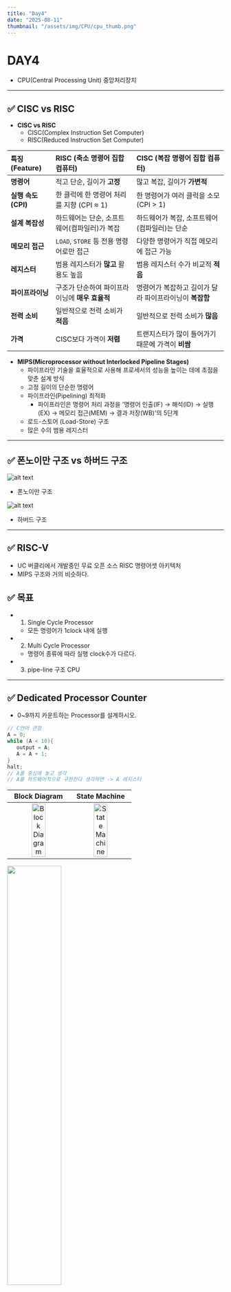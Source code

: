 ```yaml
---
title: "Day4"
date: "2025-08-11"
thumbnail: "/assets/img/CPU/cpu_thumb.png"
---
```


# DAY4
- CPU(Central Processing Unit) 중앙처리장치
---

## ✅ CISC vs RISC

- **CISC vs RISC**
   - CISC(Complex Instruction Set Computer)
   - RISC(Reduced Instruction Set Computer)

| 특징 (Feature) | RISC (축소 명령어 집합 컴퓨터) | CISC (복잡 명령어 집합 컴퓨터) |
| :--- | :--- | :--- |
| **명령어** | 적고 단순, 길이가 **고정** | 많고 복잡, 길이가 **가변적** |
| **실행 속도 (CPI)** | 한 클럭에 한 명령어 처리를 지향 (CPI ≈ 1) | 한 명령어가 여러 클럭을 소모 (CPI > 1) |
| **설계 복잡성** | 하드웨어는 단순, 소프트웨어(컴파일러)가 복잡 | 하드웨어가 복잡, 소프트웨어(컴파일러)는 단순 |
| **메모리 접근** | `LOAD`, `STORE` 등 전용 명령어로만 접근 | 다양한 명령어가 직접 메모리에 접근 가능 |
| **레지스터** | 범용 레지스터가 **많고** 활용도 높음 | 범용 레지스터 수가 비교적 **적음** |
| **파이프라이닝** | 구조가 단순하여 파이프라이닝에 **매우 효율적** | 명령어가 복잡하고 길이가 달라 파이프라이닝이 **복잡함** |
| **전력 소비** | 일반적으로 전력 소비가 **적음** | 일반적으로 전력 소비가 **많음** |
| **가격** | CISC보다 가격이 **저렴** | 트랜지스터가 많이 들어가기 때문에 가격이 **비쌈** |

- **MIPS(Microprocessor without Interlocked Pipeline Stages)**
   - 파이프라인 기술을 효율적으로 사용해 프로세서의 성능을 높이는 데에 초점을 맞춘 설계 방식
   - 고정 길이의 단순한 명령어
   - 파이프라인(Pipelining) 최적화
      - 파이프라인은 명령어 처리 과정을 '명령어 인출(IF) → 해석(ID) → 실행(EX) → 메모리 접근(MEM) → 결과 저장(WB)'의 5단계   
   - 로드-스토어 (Load-Store) 구조
   - 많은 수의 범용 레지스터

---

## ✅ 폰노이만 구조 vs 하버드 구조

![alt text](../../../../assets/img/CPU/von.png)

- 폰노이만 구조


![alt text](../../../../assets/img/CPU/har.png)

- 하버드 구조 

---

## ✅ RISC-V

- UC 버클리에서 개발중인 무료 오픈 소스 RISC 명령어셋 아키텍처
- MIPS 구조와 거의 비슷하다.

## ✅ 목표

- 1. Single Cycle Processor
  - 모든 명령어가 1clock 내에 실행 
- 2. Multi Cycle Processor
  - 명령어 종류에 따라 실행 clock수가 다르다.
- 3. pipe-line 구조 CPU

---

## ✅ Dedicated Processor Counter

- 0~9까지 카운트하는 Processor를 설계하시오. 

```c
// C언어 관점
A = 0;
while (A < 10){
   output = A;
   A = A + 1;
}
halt;
// A를 중심에 놓고 생각
// A를 하드웨어적으로 구현한다 생각하면 -> A 레지스터
```

| Block Diagram | State Machine |
| :---: | :---: |
| <img src="/assets/img/CPU/dedicnt2.png" alt="Block Diagram" style="width:50%; object-fit:contain;"> | <img src="/assets/img/CPU/dedicnt.png" alt="State Machine" style="width:50%; object-fit:contain;"> |

<img src="/assets/img/CPU/deditop.png" style="width:50%; object-fit:contain;">

---

## ✅ Dedicated Processor Adder

- 0~10까지 누적으로 더하는 Dedicated Processor를 설계하시오.

#### **C 구현**

```c
// C언어 관점
A = 0;
SUM = 0;
while (A < 11){
   SUM = SUM + A;
   A = A + 1;
   output = SUM;
}
halt;
```

#### **DataPath 구조 설계**

<img src="/assets/img/CPU/dpadder.png" style="width:75%; object-fit:contain;">

---

#### **ASM chart -> Control Unit 설계**

![alt text](../../../../assets/img/CPU/addsig.png)

<img src="/assets/img/CPU/addasm.png" style="width:75%; object-fit:contain;">

### **코드**
---
#### DedicatedProcessor_Adder.sv

```verilog
`timescale 1ns / 1ps

module DedicatedProcessor_Adder(
    input  logic        clk,
    input  logic        reset,
    output logic [ 7:0] OutPort
    //output logic [ 3:0] fndCom,
    //output logic [ 7:0] fndFont
    );

    logic       SumSrcMuxSel;
    logic       ISrcMuxSel;
    logic       AdderSrcMuxSel;  
    logic       SumEn;
    logic       IEn;
    logic       ILe10;
    logic       OutPortEn;

    DataPath U_DataPath (
        .clk            (clk),
        .reset          (reset),
        .SumSrcMuxSel   (SumSrcMuxSel),
        .ISrcMuxSel     (ISrcMuxSel),
        .AdderSrcMuxSel (AdderSrcMuxSel),     
        .SumEn          (SumEn),
        .IEn            (IEn),
        .ILe10          (ILe10),
        .OutPortEn      (OutPortEn),
        .OutPort        (OutPort)
    );

    ControlUnit U_ControlUnit (
        .clk            (clk),
        .reset          (reset),
        .ILe10          (ILe10),
        .SumSrcMuxSel   (SumSrcMuxSel),
        .ISrcMuxSel     (ISrcMuxSel),
        .AdderSrcMuxSel (AdderSrcMuxSel),     
        .SumEn          (SumEn),
        .IEn            (IEn),
        .OutPortEn      (OutPortEn)
    );

    endmodule
```

---

#### DataPath.sv

```verilog
`timescale 1ns / 1ps

module DataPath(
        input  logic       clk,
        input  logic       reset,
        input  logic       SumSrcMuxSel,
        input  logic       ISrcMuxSel,
        input  logic       AdderSrcMuxSel,     
        input  logic       SumEn,
        input  logic       IEn,
        output logic       ILe10,
        input  logic       OutPortEn,
        output logic [7:0] OutPort 
    );

    logic [7:0] SumSrcMuxOut, ISrcMuxOut;
    logic [7:0] SumRegOut, IRegOut;
    logic [7:0] AdderResult, AdderSrcMuxOut;

    mux_2X1 U_SumSrcMux (
        .sel  (SumSrcMuxSel),
        .x0   (0),
        .x1   (AdderResult),
        .y    (SumSrcMuxOut)
    );

    mux_2X1 U_ISrcMux (
        .sel  (ISrcMuxSel),
        .x0   (0),
        .x1   (AdderResult),
        .y    (ISrcMuxOut)
    );

    register U_SUM_REG (
        .clk    (clk),
        .reset  (reset),
        .en     (SumEn),
        .d      (SumSrcMuxOut),
        .q      (SumRegOut)
    );

    register U_I_Reg (
        .clk    (clk),
        .reset  (reset),
        .en     (IEn),
        .d      (ISrcMuxOut),
        .q      (IRegOut)
    );

    comparator U_ILe10 (
        .a      (IRegOut),
        .b      (8'd10),
        .lt     (ILe10)
    );

    mux_2X1 U_AdderSrcMux (
        .sel  (AdderSrcMuxSel),
        .x0   (SumRegOut),
        .x1   (1),
        .y    (AdderSrcMuxOut)
    );

    adder U_Adder (
        .a      (AdderSrcMuxOut),
        .b      (IRegOut),
        .sum    (AdderResult)    
    );

    register U_OutPort (
        .clk    (clk),
        .reset  (reset),
        .en     (OutPortEn),
        .d      (SumRegOut),
        .q      (OutPort)
    );
    
    endmodule
```

---

#### ControlUnit.sv

```verilog
`timescale 1ns / 1ps

module ControlUnit(
    input  logic       clk,
    input  logic       reset,
    input  logic       ILe10,
    output logic       SumSrcMuxSel,
    output logic       ISrcMuxSel,
    output logic       AdderSrcMuxSel,     
    output logic       SumEn,
    output logic       IEn,
    output logic       OutPortEn
    );

    typedef enum {
        S0,
        S1, 
        S2, 
        S3, 
        S4,
        S5  
    } state_e;

    state_e state, next_state;

    always_ff @(posedge clk or posedge reset) begin
        if(reset) begin
            state <= S0;
        end
        else begin
            state <= next_state;
        end
    end

    always_comb begin
        next_state = state;
        SumSrcMuxSel   = 0;
        ISrcMuxSel     = 0;
        SumEn          = 0;
        IEn            = 0;
        AdderSrcMuxSel = 0;
        OutPortEn      = 0;
        case (state)
            S0:begin
                SumSrcMuxSel   = 0;
                ISrcMuxSel     = 0;
                SumEn          = 1;
                IEn            = 1;
                AdderSrcMuxSel = 0;
                OutPortEn      = 0;
                next_state     = S1;
            end 
            S1:begin
                SumSrcMuxSel   = 0;
                ISrcMuxSel     = 0;
                SumEn          = 0;
                IEn            = 0;
                AdderSrcMuxSel = 0;
                OutPortEn      = 0;
                if(ILe10)  next_state = S2;
                else       next_state = S5;
            end  
            S2:begin
                SumSrcMuxSel   = 1;
                ISrcMuxSel     = 1;
                SumEn          = 1;
                IEn            = 0;
                AdderSrcMuxSel = 0;
                OutPortEn      = 0;
                next_state     = S3;
            end  
            S3:begin
                SumSrcMuxSel   = 1;
                ISrcMuxSel     = 1;
                SumEn          = 0;
                IEn            = 1;
                AdderSrcMuxSel = 1;
                OutPortEn      = 0;
                next_state     = S4;
            end  
            S4:begin
                SumSrcMuxSel   = 1;
                ISrcMuxSel     = 1;
                SumEn          = 0;
                IEn            = 0;
                AdderSrcMuxSel = 0;
                OutPortEn      = 1;
                next_state     = S1;
            end
            S5:begin
                SumSrcMuxSel   = 1;
                ISrcMuxSel     = 1;
                SumEn          = 0;
                IEn            = 0;
                AdderSrcMuxSel = 0;
                OutPortEn      = 0;
                next_state     = S5;
            end    
        endcase
    end

    endmodule

```

---

#### TestBench

```verilog
`timescale 1ns / 1ps

module tb_DedicatedProcessor_Adder ();

    logic       clk;
    logic       reset;
    logic [3:0] fndCom;
    logic [7:0] fndFont;
    
    DedicatedProcessor_Adder U_DedicatedProcessor_Adder (.*);

    always #5 clk = ~clk;

    initial begin
        clk = 0;
        reset = 1;
        #10;
        reset = 0;
    end
    
endmodule
```

---
### **시뮬레이션**
<img src="/assets/img/CPU/dediaddersim.png" style="width:100%; object-fit:contain;">

---
### **동작 영상**
